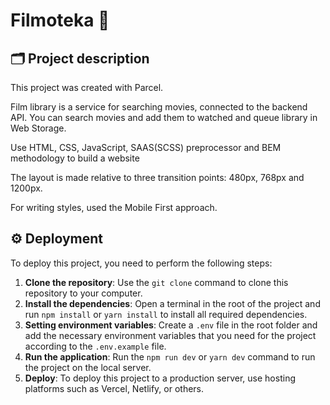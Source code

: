 # Filmoteka 🎥 

## 🗂️ Project description 

This project was created with Parcel.

Film library is a service for searching movies, connected to the backend API. You can
search movies and add them to watched and queue library in Web Storage.

Use HTML, CSS, JavaScript, SAAS(SCSS) preprocessor and BEM methodology to build
a website

The layout is made relative to three transition points: 480px, 768px and 1200px.

For writing styles, used the Mobile First approach.

## ⚙️ Deployment 

To deploy this project, you need to perform the following steps:

1. **Clone the repository**: Use the `git clone` command to clone this
   repository to your computer.
2. **Install the dependencies**: Open a terminal in the root of the project and
   run `npm install` or `yarn install` to install all required dependencies.
3. **Setting environment variables**: Create a `.env` file in the root folder
   and add the necessary environment variables that you need for the project
   according to the `.env.example` file.
4. **Run the application**: Run the `npm run dev` or `yarn dev` command to run
   the project on the local server.
5. **Deploy**: To deploy this project to a production server, use hosting
   platforms such as Vercel, Netlify, or others.
